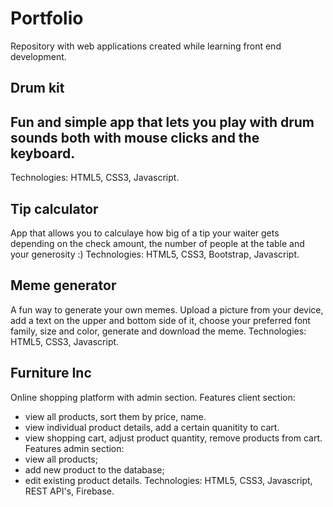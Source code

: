 # Portfolio

Repository with web applications created while learning front end development.

## Drum kit
Fun and simple app that lets you play with drum sounds both with mouse clicks and the keyboard.
--
Technologies: HTML5, CSS3, Javascript.

## Tip calculator
App that allows you to calculaye how big of a tip your waiter gets depending on the check amount, the number of people at the table and your generosity :)
Technologies: HTML5, CSS3, Bootstrap, Javascript.

## Meme generator
A fun way to generate your own memes. Upload a picture from your device, add a text on the upper and bottom side of it, choose your preferred font family, size and color, generate and download the meme. 
Technologies: HTML5, CSS3, Javascript.
 
 ## Furniture Inc
 Online shopping platform with admin section.
 Features client section: 
 - view all products, sort them by price, name.
 - view individual product details, add a certain quanitity to cart.
 - view shopping cart, adjust product quantity, remove products from cart.
Features admin section:
- view all products;
- add new product to the database;
- edit existing product details.
Technologies: HTML5, CSS3, Javascript, REST API's, Firebase.
